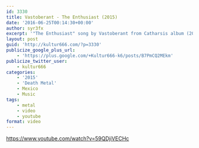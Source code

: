 ```yaml
---
id: 3330
title: Vastoberant - The Enthusiast (2015)
date: '2016-06-25T00:14:30+00:00'
author: syr3fx
excerpt: '"The Enthusiast" song by Vastoberant from Catharsis album (2015).'
layout: post
guid: 'http://kultur666.com/?p=3330'
publicize_google_plus_url:
    - 'https://plus.google.com/+Kultur666-k6/posts/B7PmCQ2MEkm'
publicize_twitter_user:
    - kultur666
categories:
    - '2015'
    - 'Death Metal'
    - Mexico
    - Music
tags:
    - metal
    - video
    - youtube
format: video
---
```


https://www.youtube.com/watch?v=59QDjiVECHc